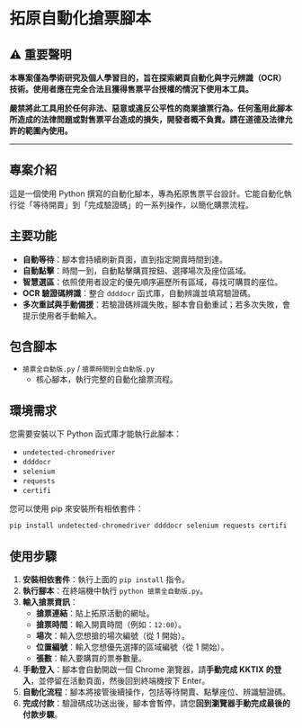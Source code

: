 # 拓原自動化搶票腳本

## ⚠️ 重要聲明

**本專案僅為學術研究及個人學習目的，旨在探索網頁自動化與字元辨識（OCR）技術。使用者應在完全合法且獲得售票平台授權的情況下使用本工具。**

**嚴禁將此工具用於任何非法、惡意或違反公平性的商業搶票行為。任何濫用此腳本所造成的法律問題或對售票平台造成的損失，開發者概不負責。請在道德及法律允許的範圍內使用。**

---

## 專案介紹

這是一個使用 Python 撰寫的自動化腳本，專為拓原售票平台設計。它能自動化執行從「等待開賣」到「完成驗證碼」的一系列操作，以簡化購票流程。

## 主要功能

- **自動等待**：腳本會持續刷新頁面，直到指定開賣時間到達。
- **自動點擊**：時間一到，自動點擊購買按鈕、選擇場次及座位區域。
- **智慧選區**：依照使用者設定的優先順序遍歷所有區域，尋找可購買的座位。
- **OCR 驗證碼辨識**：整合 `ddddocr` 函式庫，自動辨識並填寫驗證碼。
- **多次重試與手動備援**：若驗證碼辨識失敗，腳本會自動重試；若多次失敗，會提示使用者手動輸入。

## 包含腳本

- `搶票全自動版.py` / `搶票時間到全自動版.py`
  - 核心腳本，執行完整的自動化搶票流程。

## 環境需求

您需要安裝以下 Python 函式庫才能執行此腳本：

- `undetected-chromedriver`
- `ddddocr`
- `selenium`
- `requests`
- `certifi`

您可以使用 pip 來安裝所有相依套件：
```bash
pip install undetected-chromedriver ddddocr selenium requests certifi
```

## 使用步驟

1.  **安裝相依套件**：執行上面的 `pip install` 指令。
2.  **執行腳本**：在終端機中執行 `python 搶票全自動版.py`。
3.  **輸入搶票資訊**：
    - **搶票連結**：貼上拓原活動的網址。
    - **搶票時間**：輸入開賣時間（例如：`12:00`）。
    - **場次**：輸入您想搶的場次編號（從 1 開始）。
    - **位置編號**：輸入您想優先選擇的區域編號（從 1 開始）。
    - **張數**：輸入要購買的票券數量。
4.  **手動登入**：腳本會自動開啟一個 Chrome 瀏覽器，請**手動完成 KKTIX 的登入**，並停留在活動頁面，然後回到終端機按下 Enter。
5.  **自動化流程**：腳本將接管後續操作，包括等待開賣、點擊座位、辨識驗證碼。
6.  **完成付款**：驗證碼成功送出後，腳本會暫停，請您**回到瀏覽器手動完成最後的付款步驟**。
